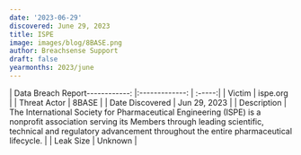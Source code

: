 ```yaml
---
date: '2023-06-29'
discovered: June 29, 2023
title: ISPE
image: images/blog/8BASE.png
author: Breachsense Support
draft: false
yearmonths: 2023/june
---
```


| Data Breach Report------------:     |:-------------:    | :-----:|
| Victim      | ispe.org      | 
| Threat Actor      | 8BASE      | 
| Date Discovered      | Jun 29, 2023      | 
| Description      | The International Society for Pharmaceutical Engineering (ISPE) is a nonprofit association serving its Members through leading scientific, technical and regulatory advancement throughout the entire pharmaceutical lifecycle.      | 
| Leak Size      | Unknown      | 

